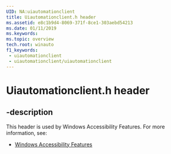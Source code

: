 ```yaml
---
UID: NA:uiautomationclient
title: Uiautomationclient.h header
ms.assetid: e8c1b9d4-8069-371f-8ce1-303aebd54213
ms.date: 01/11/2019
ms.keywords: 
ms.topic: overview
tech.root: winauto
f1_keywords:
 - uiautomationclient
 - uiautomationclient/uiautomationclient
---
```


# Uiautomationclient.h header


## -description

This header is used by Windows Accessibility Features. For more information, see:

- [Windows Accessibility Features](../_winauto/index.md)

